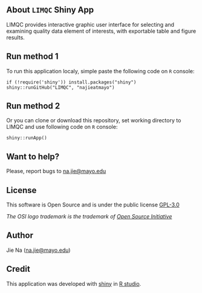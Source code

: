 ## About `LIMQC` Shiny App


LIMQC provides interactive graphic user interface for selecting and examining quality data element of interests, with exportable table and figure results.

## Run method 1

To run this application localy, simple paste the following code on `R` console: 

```{r} 
if (!require('shiny')) install.packages("shiny")
shiny::runGitHub("LIMQC", "najieatmayo")
```

## Run method 2

Or you can clone or download this repository, set working directory to LIMQC and use following code on `R` console:

```{r} 
shiny::runApp()
```
## Want to help?

Please, report bugs to na.jie@mayo.edu


## License

This software is Open Source and is under the public license [GPL-3.0](http://www.gnu.org/licenses/gpl-3.0.en.html)

_The OSI logo trademark is the trademark of [Open Source Initiative](http://opensource.org/)_

## Author

Jie Na (na.jie@mayo.edu)

## Credit

This application was developed with [shiny](http://shiny.rstudio.com/) in 
[R studio](https://www.rstudio.com/).
